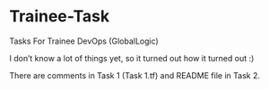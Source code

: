 # Trainee-Task
Tasks For Trainee DevOps (GlobalLogic)

I don’t know a lot of things yet, so it turned out how it turned out :)

There are comments in Task 1 (Task 1.tf) and README file in Task 2.
